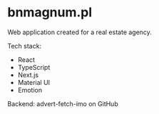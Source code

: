 # bnmagnum.pl
Web application created for a real estate agency.

Tech stack:
- React
- TypeScript
- Next.js
- Material UI
- Emotion

Backend: advert-fetch-imo on GitHub